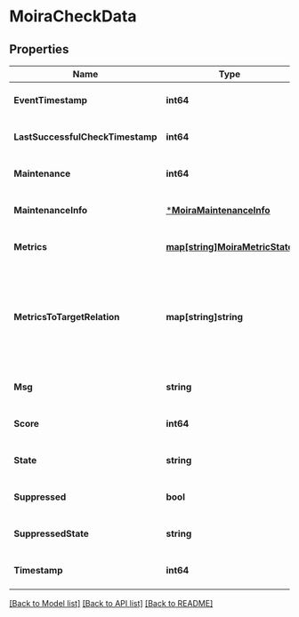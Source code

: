# MoiraCheckData

## Properties
Name | Type | Description | Notes
------------ | ------------- | ------------- | -------------
**EventTimestamp** | **int64** |  | [optional] [default to null]
**LastSuccessfulCheckTimestamp** | **int64** |  | [optional] [default to null]
**Maintenance** | **int64** |  | [optional] [default to null]
**MaintenanceInfo** | [***MoiraMaintenanceInfo**](moira.MaintenanceInfo.md) |  | [optional] [default to null]
**Metrics** | [**map[string]MoiraMetricState**](moira.MetricState.md) |  | [optional] [default to null]
**MetricsToTargetRelation** | **map[string]string** | MetricsToTargetRelation is a map that holds relation between metric names that was alone during last check and targets that fetched this metric  {\&quot;t1\&quot;: \&quot;metric.name.1\&quot;, \&quot;t2\&quot;: \&quot;metric.name.2\&quot;} | [optional] [default to null]
**Msg** | **string** |  | [optional] [default to null]
**Score** | **int64** |  | [optional] [default to null]
**State** | **string** |  | [optional] [default to null]
**Suppressed** | **bool** |  | [optional] [default to null]
**SuppressedState** | **string** |  | [optional] [default to null]
**Timestamp** | **int64** |  | [optional] [default to null]

[[Back to Model list]](../README.md#documentation-for-models) [[Back to API list]](../README.md#documentation-for-api-endpoints) [[Back to README]](../README.md)

